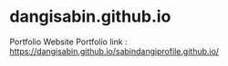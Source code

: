 # dangisabin.github.io
Portfolio Website
Portfolio link : https://dangisabin.github.io/sabindangiprofile.github.io/
